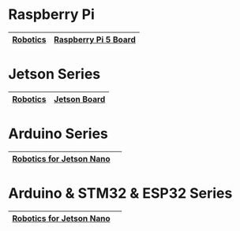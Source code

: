#  Raspberry Pi

| [Robotics](raspberrypi/index.html) | [Raspberry Pi 5 Board](https://www.hiwonder.com ) |
|------------------------------------|-------------------------------------------------------------------------------------|


#  Jetson Series

| **[Robotics](jetson/index.html)** | **[Jetson Board](https://www.hiwonder.com)** |
|-----------------------------------------------| ------------------------------------------------------------ |


#  Arduino Series

| **[Robotics for Jetson Nano](arduino/index.html)** |  |
|----------------------------------------------------|---------|

#  Arduino & STM32 & ESP32 Series

| **[Robotics for Jetson Nano](arduino/index.html)** |  |
|----------------------------------------------------|---------|